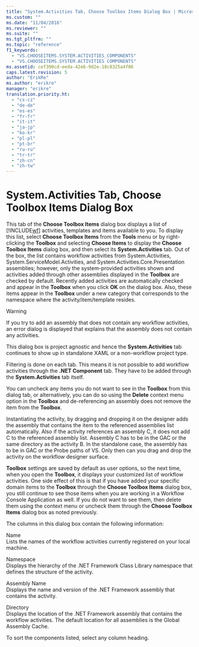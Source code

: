 ```yaml
---
title: "System.Activities Tab, Choose Toolbox Items Dialog Box | Microsoft Docs"
ms.custom: ""
ms.date: "11/04/2016"
ms.reviewer: ""
ms.suite: ""
ms.tgt_pltfrm: ""
ms.topic: "reference"
f1_keywords: 
  - "VS.CHOOSEITEMS.SYSTEM.ACTIVITIES_COMPONENTS"
  - "VS.CHOOSEITEMS.SYSTEM.ACTIVITIES COMPONENTS"
ms.assetid: cef390cd-eeda-42e6-9d2e-18c8325a4f06
caps.latest.revision: 5
author: "ErikRe"
ms.author: "erikre"
manager: "erikre"
translation.priority.ht: 
  - "cs-cz"
  - "de-de"
  - "es-es"
  - "fr-fr"
  - "it-it"
  - "ja-jp"
  - "ko-kr"
  - "pl-pl"
  - "pt-br"
  - "ru-ru"
  - "tr-tr"
  - "zh-cn"
  - "zh-tw"
---
```

# System.Activities Tab, Choose Toolbox Items Dialog Box
This tab of the **Choose Toolbox Items** dialog box displays a list of [!INCLUDE[wf](../workflow-designer/includes/wf_md.md)] activities, templates and items available to you. To display this list, select **Choose Toolbox Items** from the **Tools** menu or by right-clicking the **Toolbox** and selecting **Choose Items** to display the **Choose Toolbox Items** dialog box, and then select its **System.Activities** tab. Out of the box, the list contains workflow activities from System.Activities, System.ServiceModel.Activities, and System.Activities.Core.Presentation assemblies; however, only the system-provided activities shown and activities added through other assemblies displayed in the **Toolbox** are checked by default. Recently added activities are automatically checked and appear in the **Toolbox** when you click **OK** on the dialog box. Also, these items appear in the **Toolbox** under a new category that corresponds to the namespace where the activity/item/template resides.  
  
> [!WARNING]
>  If you try to add an assembly that does not contain any workflow activities, an error dialog is displayed that explains that the assembly does not contain any activities.  
  
 This dialog box is project agnostic and hence the **System.Activities** tab continues to show up in standalone XAML or a non-workflow project type.  
  
 Filtering is done on each tab. This means it is not possible to add workflow activities through the **.NET Component** tab. They have to be added through the **System.Activities** tab itself.  
  
 You can uncheck any items you do not want to see in the **Toolbox** from this dialog tab, or alternatively, you can do so using the **Delete** context menu option in the **Toolbox** and de-referencing an assembly does not remove the item from the **Toolbox**.  
  
 Instantiating the activity, by dragging and dropping it on the designer adds the assembly that contains the item to the referenced assemblies list automatically. Also if the activity references an assembly C, it does not add C to the referenced assembly list. Assembly C has to be in the GAC or the same directory as the activity B. In the standalone case, the assembly has to be in GAC or the Probe paths of VS. Only then can you drag and drop the activity on the workflow designer surface.  
  
 **Toolbox** settings are saved by default as user options, so the next time, when you open the **Toolbox**, it displays your customized list of workflow activities. One side effect of this is that if you have added your specific domain items to the **Toolbox** through the **Choose Toolbox Items** dialog box, you still continue to see those items when you are working in a Workflow Console Application as well. If you do not want to see them, then delete them using the context menu or uncheck them through the **Choose Toolbox Items** dialog box as noted previously.  
  
 The columns in this dialog box contain the following information:  
  
 Name  
 Lists the names of the workflow activities currently registered on your local machine.  
  
 Namespace  
 Displays the hierarchy of the .NET Framework Class Library namespace that defines the structure of the activity.  
  
 Assembly Name  
 Displays the name and version of the .NET Framework assembly that contains the activity.  
  
 Directory  
 Displays the location of the .NET Framework assembly that contains the workflow activities. The default location for all assemblies is the Global Assembly Cache.  
  
 To sort the components listed, select any column heading.
